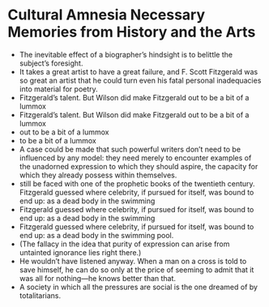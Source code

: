 # Cultural Amnesia Necessary Memories from History and the Arts
- The inevitable effect of a biographer’s hindsight is to belittle the subject’s foresight.
- It takes a great artist to have a great failure, and F. Scott Fitzgerald was so great an artist that he could turn even his fatal personal inadequacies into material for poetry.
- Fitzgerald’s talent. But Wilson did make Fitzgerald out to be a bit of a lummox
- Fitzgerald’s talent. But Wilson did make Fitzgerald out to be a bit of a lummox
- out to be a bit of a lummox
- to be a bit of a lummox
- A case could be made that such powerful writers don’t need to be influenced by any model: they need merely to encounter examples of the unadorned expression to which they should aspire, the capacity for which they already possess within themselves.
- still be faced with one of the prophetic books of the twentieth century. Fitzgerald guessed where celebrity, if pursued for itself, was bound to end up: as a dead body in the swimming
- Fitzgerald guessed where celebrity, if pursued for itself, was bound to end up: as a dead body in the swimming
- Fitzgerald guessed where celebrity, if pursued for itself, was bound to end up: as a dead body in the swimming pool.
- (The fallacy in the idea that purity of expression can arise from untainted ignorance lies right there.)
- He wouldn’t have listened anyway. When a man on a cross is told to save himself, he can do so only at the price of seeming to admit that it was all for nothing—he knows better than that.
- A society in which all the pressures are social is the one dreamed of by totalitarians.
